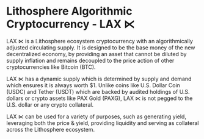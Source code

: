 # Lithosphere Algorithmic Cryptocurrency - LAX ⋉

LAX ⋉ is a 𝕃ithosphere ecosystem cryptocurrency with an algorithmically adjusted circulating supply. It is designed to be the base money of the new decentralized economy, by providing an asset that cannot be diluted by supply inflation and remains decoupled to the price action of other cryptocurrencies like Bitcoin (BTC).

LAX ⋉ has a dynamic supply which is determined by supply and demand which ensures it is always worth $1. Unlike coins like U.S. Dollar Coin (USDC) and Tether (USDT) which are backed by audited holdings of U.S. dollars or crypto assets like PAX Gold (PAXG), LAX ⋉ is not pegged to the U.S. dollar or any crypto collateral.

LAX ⋉ can be used for a variety of purposes, such as generating yield, leveraging both the price & yield, providing liquidity and serving as collateral across the Lithosphere ecosystem.
